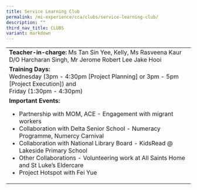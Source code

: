 ```yaml
---
title: Service Learning Club
permalink: /mi-experience/cca/clubs/service-learning-club/
description: ""
third_nav_title: CLUBS
variant: markdown
---
```

<table border="0" cellspacing="0" cellpadding="0">
<tbody>
<tr>
<td><strong>Teacher-in-charge:&nbsp;</strong>Ms Tan Sin Yee, Kelly, Ms Rasveena Kaur D/O Harcharan Singh, Mr Jerome Robert Lee Jake Hooi</td>
</tr>
<tr>
<td><strong>Training Days:&nbsp;</strong><br>Wednesday (3pm - 4:30pm [Project Planning] or 3pm - 5pm [Project Execution]) and <br>Friday (1:30pm - 4:30pm)</td>
</tr>
<tr>
<td><strong>Important Events:</strong><br>
<ul>
	<li>Partnership with MOM, ACE - Engagement with migrant workers</li>
	<li>Collaboration with Delta Senior School - Numeracy Programme, Numercy Carnival</li>
	<li>Collaboration with National Library Board - KidsRead @ Lakeside Primary School</li>
	<li>Other Collaborations - Volunteering work at All Saints Home and St Luke’s Eldercare</li>
<li>Project Hotspot with Fei Yue</li>
</ul></td>
</tr>
</tbody></table>